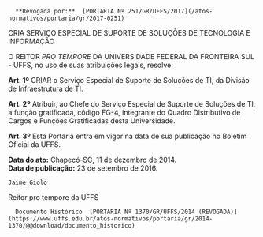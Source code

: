       **Revogada por:**  [PORTARIA Nº 251/GR/UFFS/2017](/atos-normativos/portaria/gr/2017-0251) 

   CRIA SERVIÇO ESPECIAL DE SUPORTE DE SOLUÇÕES DE TECNOLOGIA E INFORMAÇÃO  

O REITOR *PRO TEMPORE* DA UNIVERSIDADE FEDERAL DA FRONTEIRA SUL - UFFS, no uso de suas atribuições legais, resolve:

 **Art. 1º** CRIAR o Serviço Especial de Suporte de Soluções de TI, da Divisão de Infraestrutura de TI.

 **Art. 2º** Atribuir, ao Chefe do Serviço Especial de Suporte de Soluções de TI, a função gratificada, código FG-4, integrante do Quadro Distributivo de Cargos e Funções Gratificadas desta Universidade.

 **Art. 3º** Esta Portaria entra em vigor na data de sua publicação no Boletim Oficial da UFFS.

  

   **Data do ato:** Chapecó-SC, 11 de dezembro de 2014.   
 **Data de publicação:**  23 de setembro de 2016. 

    Jaime Giolo   
 Reitor pro tempore da UFFS 

      Documento Histórico  [PORTARIA Nº 1370/GR/UFFS/2014 (REVOGADA)](https://www.uffs.edu.br/atos-normativos/portaria/gr/2014-1370/@@download/documento_historico)     
      